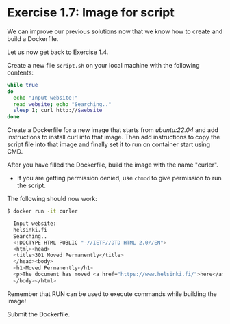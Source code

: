 # Exercise 1.7: Image for script

We can improve our previous solutions now that we know how to create and build a Dockerfile.

Let us now get back to Exercise 1.4.

Create a new file `script.sh` on your local machine with the following contents:

```sh
while true
do
  echo "Input website:"
  read website; echo "Searching.."
  sleep 1; curl http://$website
done
```

Create a Dockerfile for a new image that starts from *ubuntu:22.04* and add instructions to install curl into that image. Then add instructions to copy the script file into that image and finally set it to run on container start using CMD.

After you have filled the Dockerfile, build the image with the name "curler".

- If you are getting permission denied, use `chmod` to give permission to run the script.

The following should now work:

```sh
$ docker run -it curler

  Input website:
  helsinki.fi
  Searching..
  <!DOCTYPE HTML PUBLIC "-//IETF//DTD HTML 2.0//EN">
  <html><head>
  <title>301 Moved Permanently</title>
  </head><body>
  <h1>Moved Permanently</h1>
  <p>The document has moved <a href="https://www.helsinki.fi/">here</a>.</p>
  </body></html>
```

Remember that RUN can be used to execute commands while building the image!

Submit the Dockerfile.